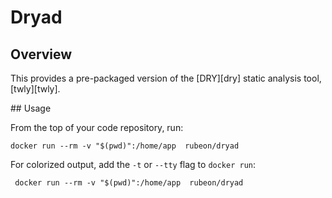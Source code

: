 # Dryad

## Overview

This provides a pre-packaged version of the [DRY][dry] static analysis tool,
[twly][twly].

## Usage

From the top of your code repository, run:

    docker run --rm -v "$(pwd)":/home/app  rubeon/dryad

For colorized output, add the `-t` or `--tty` flag to `docker run`:

     docker run --rm -v "$(pwd)":/home/app  rubeon/dryad

